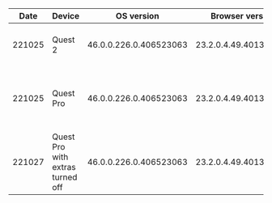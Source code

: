 
Date | Device | OS version | Browser version | Experience | Notes
-|-|-|-|-|-
221025 | Quest 2   | 46.0.0.226.0.406523063 | 23.2.0.4.49.401374055 | PrimitiveTriangles @0ef97ef9 | Runs well. No audio issues.
221025 | Quest Pro | 46.0.0.226.0.406523063 | 23.2.0.4.49.401374055 | PrimitiveTriangles @0ef97ef9 | Audio issues at 2:20 and towards end.
221027 | Quest Pro with extras turned off | 46.0.0.226.0.406523063 | 23.2.0.4.49.401374055 | PrimitiveTriangles @0ef97ef9 | Runs well. No audio issues.
